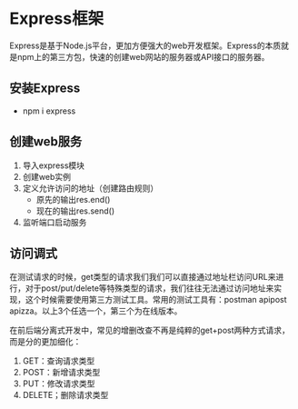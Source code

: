 # Express框架

Express是基于Node.js平台，更加方便强大的web开发框架。Express的本质就是npm上的第三方包，快速的创建web网站的服务器或API接口的服务器。

## 安装Express

- npm i express

## 创建web服务

1. 导入express模块
2. 创建web实例
3. 定义允许访问的地址（创建路由规则）
   - 原先的输出res.end()
   - 现在的输出res.send()
4. 监听端口启动服务

## 访问调式

在测试请求的时候，get类型的请求我们我们可以直接通过地址栏访问URL来进行，对于post/put/delete等特殊类型的请求，我们往往无法通过访问地址来实现，这个时候需要使用第三方测试工具。常用的测试工具有：postman apipost apizza。以上3个任选一个，第三个为在线版本。

在前后端分离式开发中，常见的增删改查不再是纯粹的get+post两种方式请求，而是分的更加细化：

1. GET：查询请求类型
2. POST：新增请求类型
3. PUT：修改请求类型
4. DELETE；删除请求类型



